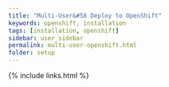 ```yaml
---
title: "Multi-User&#58 Deploy to OpenShift"
keywords: openshift, installation
tags: [installation, openshift]
sidebar: user_sidebar
permalink: multi-user-openshift.html
folder: setup
---
```


{% include links.html %}
